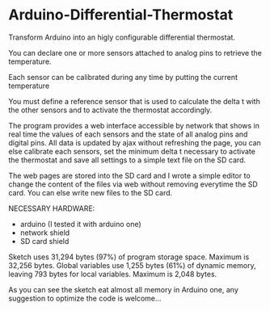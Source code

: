 Arduino-Differential-Thermostat
===============================

Transform Arduino into an higly configurable differential thermostat. 

You can declare one or more sensors attached to analog pins to retrieve the temperature.
 
Each sensor can be calibrated during any time by putting the current temperature 
 
You must define a reference sensor that is used to calculate the delta t with the other sensors and to activate the thermostat accordingly.

The program provides a web interface accessible by network that shows in real time the values of each sensors and the state of all analog pins and digital pins. All data is updated by ajax without refreshing the page, you can else calibrate each sensors, set the minimum delta t necessary to activate the thermostat and save all settings to a simple text file on the SD card.

The web pages are stored into the SD card and I wrote a simple editor to change the content of the files via web without removing everytime the SD card.
You can else write new files to the SD card.
 
NECESSARY HARDWARE:

- arduino (I tested it with arduino one)
- network shield
- SD card shield


Sketch uses 31,294 bytes (97%) of program storage space. Maximum is 32,256 bytes.
Global variables use 1,255 bytes (61%) of dynamic memory, leaving 793 bytes for local variables. Maximum is 2,048 bytes.

As you can see the sketch eat almost all memory in Arduino one, any suggestion to optimize the code is welcome...
